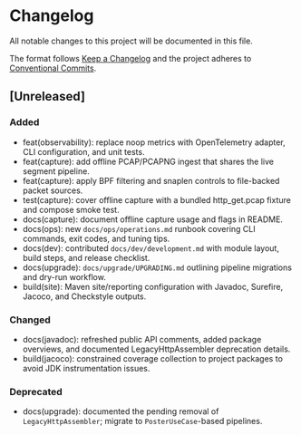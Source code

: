 # Changelog
All notable changes to this project will be documented in this file.

The format follows [Keep a Changelog](https://keepachangelog.com/en/1.1.0/) and the project adheres to
[Conventional Commits](https://www.conventionalcommits.org/en/v1.0.0/).

## [Unreleased]
### Added
- feat(observability): replace noop metrics with OpenTelemetry adapter, CLI configuration, and unit tests.
- feat(capture): add offline PCAP/PCAPNG ingest that shares the live segment pipeline.
- feat(capture): apply BPF filtering and snaplen controls to file-backed packet sources.
- test(capture): cover offline capture with a bundled http_get.pcap fixture and compose smoke test.
- docs(capture): document offline capture usage and flags in README.
- docs(ops): new `docs/ops/operations.md` runbook covering CLI commands, exit codes, and tuning tips.
- docs(dev): contributed `docs/dev/development.md` with module layout, build steps, and release checklist.
- docs(upgrade): `docs/upgrade/UPGRADING.md` outlining pipeline migrations and dry-run workflow.
- build(site): Maven site/reporting configuration with Javadoc, Surefire, Jacoco, and Checkstyle outputs.

### Changed
- docs(javadoc): refreshed public API comments, added package overviews, and documented LegacyHttpAssembler deprecation details.
- build(jacoco): constrained coverage collection to project packages to avoid JDK instrumentation issues.

### Deprecated
- docs(upgrade): documented the pending removal of `LegacyHttpAssembler`; migrate to `PosterUseCase`-based pipelines.
